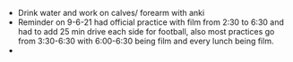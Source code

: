  - Drink water and work on calves/ forearm with anki
 - Reminder on 9-6-21 had official practice with film from 2:30 to 6:30 and had to add 25 min drive each side for football, also most practices go from 3:30-6:30 with 6:00-6:30 being film and every lunch being film.
 - 
<!--stackedit_data:
eyJoaXN0b3J5IjpbMjI0MTM3Mzc3LC0xMjMzNTk0OTU4LDgzNz
g1ODQ3N119
-->